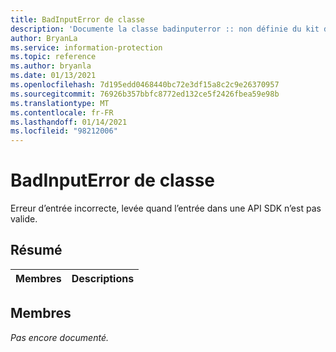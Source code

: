 ```yaml
---
title: BadInputError de classe
description: 'Documente la classe badinputerror :: non définie du kit de développement logiciel (SDK) Microsoft Information Protection (MIP).'
author: BryanLa
ms.service: information-protection
ms.topic: reference
ms.author: bryanla
ms.date: 01/13/2021
ms.openlocfilehash: 7d195edd0468440bc72e3df15a8c2c9e26370957
ms.sourcegitcommit: 76926b357bbfc8772ed132ce5f2426fbea59e98b
ms.translationtype: MT
ms.contentlocale: fr-FR
ms.lasthandoff: 01/14/2021
ms.locfileid: "98212006"
---
```

# <a name="class-badinputerror"></a>BadInputError de classe 
Erreur d’entrée incorrecte, levée quand l’entrée dans une API SDK n’est pas valide.
  
## <a name="summary"></a>Résumé
 Membres                        | Descriptions                                
--------------------------------|---------------------------------------------
  
## <a name="members"></a>Membres
_Pas encore documenté._
